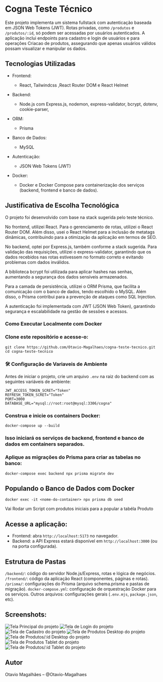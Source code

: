 # Cogna Teste Técnico 

Este projeto implementa um sistema fullstack com autenticação baseada em JSON Web Tokens (JWT). Rotas privadas, como `/produtos` e `/produtos/:id`, só podem ser acessadas por usuários autenticados. A aplicação inclui endpoints para cadastro e login de usuários e para operações Criacao de produtos, assegurando que apenas usuários válidos possam visualizar e manipular os dados.

## Tecnologias Utilizadas
- Frontend:
  - React, Tailwindcss ,React Router DOM e React Helmet 

- Backend: 
  - Node.js com Express.js, nodemon, express-validator, bcrypt, dotenv, cookie-parser, 

- ORM:
  - Prisma 

- Banco de Dados:
  - MySQL

- Autenticação:
  - JSON Web Tokens (JWT)

- Docker:
  - Docker e Docker Compose para containerização dos serviços (backend, frontend e banco de dados).
 
## Justificativa de Escolha Tecnológica
O projeto foi desenvolvido com base na stack sugerida pelo teste técnico.

No frontend, utilizei React. Para o gerenciamento de rotas, utilizei o React Router DOM. Além disso, usei o React Helmet para a inclusão de metatags dinâmicas, contribuindo para a otimização da aplicação em termos de SEO.

No backend, optei por Express.js, também conforme a stack sugerida. Para validação das requisições, utilizei o express-validator, garantindo que os dados recebidos nas rotas estivessem no formato correto e evitando problemas com dados inválidos.

A biblioteca bcrypt foi utilizada para aplicar hashes nas senhas, aumentando a segurança dos dados sensíveis armazenados.

Para a camada de persistência, utilizei o ORM Prisma, que facilita a comunicação com o banco de dados, tendo escolhido o MySQL. Além disso, o Prisma contribui para a prevenção de ataques como SQL Injection.

A autenticação foi implementada com JWT (JSON Web Token), garantindo segurança e escalabilidade na gestão de sessões e acessos.

### Como Executar Localmente com Docker

### Clone este repositório e acesse-o:
``` 
git clone https://github.com/Otavio-Magalhaes/cogna-teste-tecnico.git
cd cogna-teste-tecnico
```

### 🛠️ Configuração de Variaveis de Ambiente

Antes de iniciar o projeto, crie um arquivo `.env` na raiz do backend com as seguintes variáveis de ambiente:

```env
JWT_ACCESS_TOKEN_SCRET="Token"
REFRESH_TOKEN_SCRET="Token"
PORT=3000 
DATABASE_URL="mysql://root:root@mysql:3306/cogna" 
```

### Construa e inicie os containers Docker:
```
docker-compose up --build 
```
### Isso iniciará os serviços de backend, frontend e banco de dados em containers separados.

### Aplique as migrações do Prisma para criar as tabelas no banco:
```
docker-compose exec backend npx prisma migrate dev 
```
## Populando o Banco de Dados com Docker
```
docker exec -it <nome-do-container> npx prisma db seed
``` 
Vai Rodar um Script com produtos iniciais para a popular a tabéla Produto

## Acesse a aplicação:

- Frontend: abra `http://localhost:5173` no navegador.
- Backend: a API Express estará disponível em `http://localhost:3000` (ou na porta configurada).

## Estrutura de Pastas
`/backend/`: código do servidor Node.js/Express, rotas e lógica de negócios.
`/frontend/`: código da aplicação React (componentes, páginas e rotas).
`/prisma/`: configurações do Prisma (arquivo schema.prisma e pastas de migração).
`docker-compose.yml`: configuração de orquestração Docker para os serviços.
Outros arquivos: configurações gerais (`.env.mjs`, `package.json`, etc).


## Screenshots:
![Tela Principal do projeto](./screenshots/home.png)
![Tela de Login do projeto](./screenshots/login.png)
![Tela de Cadastro do projeto](./screenshots/cadastro.png)
![Tela de Produtos Desktop do projeto](./screenshots/ProdutosDesktop.png)
![Tela de Produtos/:id Desktop do projeto](./screenshots/ProdutoDetalhe.png)
![Tela de Produtos Tablet do projeto](./screenshots/ProdutoTablet.png)
![Tela de Produtos/:id Tablet do projeto](./screenshots/ProdutoDetalheTablet.png)

## Autor
Otavio Magalhães – @Otavio-Magalhaes
